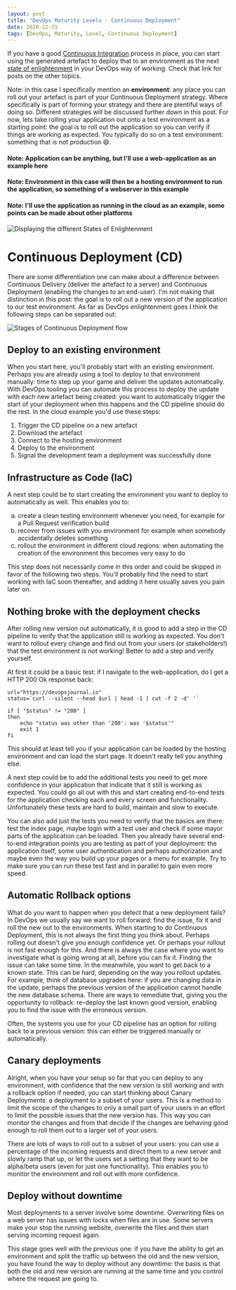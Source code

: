 ```yaml
---
layout: post
title: "DevOps Maturity Levels - Continuous Deployment"
date: 2020-12-31
tags: [DevOps, Maturity, Level, Continuous Deployment]
---
```


If you have a good [Continuous Integration](/blog/2020/2020/12/31/DevOps-Continuous-Integration) process in place, you can start using the generated artefact to deploy that to an environment as the next [state of enlightenment](/blog/2020/2020/12/31/DevOps-Maturity-Levels) in your DevOps way of working. Check that link for posts on the other topics.

Note: in this case I specifically mention an **environment**: any place you can roll out your artefact is part of your Continuous Deployment strategy. Where specifically is part of forming your strategy and there are plentiful ways of doing so. Different strategies will be discussed further down in this post. For now, lets take rolling your application out onto a test environment as a starting point: the goal is to roll out the application so you can verify if things are working as expected. You typically do so on a test environment: something that is not production 😄.

#### Note: Application can be anything, but I'll use a web-application as an example here
#### Note: Environment in this case will then be a hosting environment to run the application, so something of a webserver in this example
#### Note: I'll use the application as running in the cloud as an example, some points can be made about other platforms

![Displaying the different States of Enlightenment](/images/2020/20201231/2020/20201231_01_StatesOfEnlightenment.png)


# Continuous Deployment (CD)
There are some differentiation one can make about a difference between Continuous Delivery (deliver the artefact to a server) and Continuous Deployment (enabling the changes to an end-user). I'm not making that distinction in this post: the goal is to roll out a new version of the application to our test environment. As far as DevOps enlightenment goes I think the following steps can be separated out:

![Stages of Continuous Deployment flow](/images/2021/20210103/2021/20210103_01_ContinuousDeployment.png)

## Deploy to an existing environment
When you start here, you'll probably start with an existing environment. Perhaps you are already using a tool to deploy to that environment manually: time to step up your game and deliver the updates automatically. With DevOps tooling you can automate this process to deploy the update with each new artefact being created: you want to automatically trigger the start of your deployment when this happens and the CD pipeline should do the rest. In the cloud example you'd use these steps:

1. Trigger the CD pipeline on a new artefact
1. Download the artefact
1. Connect to the hosting environment
1. Deploy to the environment
1. Signal the development team a deployment was successfully done

## Infrastructure as Code (IaC)
A next step could be to start creating the environment you want to deploy to automatically as well. This enables you to:
<ol type="a">
    <li>create a clean testing environment whenever you need, for example for a Pull Request verification build</li>
    <li>recover from issues with you environment for example when somebody accidentally deletes something</li>
    <li>rollout the environment in different cloud regions: when automating the creation of the environment this becomes very easy to do</li>
</ol>

This step does not necessarily come in this order and could be skipped in favor of the following two steps. You'll probably find the need to start working with IaC soon thereafter, and adding it here usually saves you pain later on.

## Nothing broke with the deployment checks
After rolling new version out automatically, it is good to add a step in the CD pipeline to verify that the application still is working as expected. You don't want to rollout every change and find out from your users (or stakeholders!) that the test environment is not working! Better to add a step and verify yourself.

At first it could be a basic test: if I navigate to the web-application, do I get a HTTP 200 Ok response back:
```
url="https://devopsjournal.io"
status=`curl --silent --head $url | head -1 | cut -f 2 -d' '`

if [ "$status" != "200" ]
then
    echo "status was other than '200': was '$status'"
    exit 1
fi
```

This should at least tell you if your application can be loaded by the hosting environment and can load the start page. It doesn't really tell you anything else.

A next step could be to add the additional tests you need to get more confidence in your application that indicate that it still is working as expected. You could go all out with this and start creating end-to-end tests for the application checking each and every screen and functionality. Unfortunately these tests are hard to build, maintain and slow to execute.

You can also add just the tests you need to verify that the basics are there: test the index page, maybe login with a test user and check if some mayor parts of the application can be loaded. Then you already have several end-to-end integration points you are testing as part of your deployment: the application itself, some user authentication and perhaps authorization and maybe even the way you build up your pages or a menu for example. Try to make sure you can run these test fast and in parallel to gain even more speed.

## Automatic Rollback options
What do you want to happen when you detect that a new deployment fails? In DevOps we usually say we want to roll forward: find the issue, fix it and roll the new out to the environments. When starting to do Continuous Deployment, this is not always the first thing you think about. Perhaps rolling out doesn't give you enough confidence yet. Or perhaps your rollout is not fast enough for this.
And there is always the case where you want to investigate what is going wrong at all, before you can fix it. Finding the issue can take some time. In the meanwhile, you want to get back to a known state. This can be hard, depending on the way you rollout updates. For example, think of database upgrades here: if you are changing data in the update, perhaps the previous version of the application cannot handle the new database schema. There are ways to remediate that, giving you the opportunity to rollback: re-deploy the last known good version, enabling you to find the issue with the erroneous version.

Often, the systems you use for your CD pipeline has an option for rolling back to a previous version: this can either be triggered manually or automatically.

## Canary deployments
Alright, when you have your setup so far that you can deploy to any environment, with confidence that the new version is still working and with a rollback option if needed, you can start thinking about Canary Deployments: a deployment to a subset of your users. This is a method to limit the scope of the changes to only a small part of your users in an effort to limit the possible issues that the new version has. This way you can monitor the changes and from that decide if the changes are behaving good enough to roll them out to a larger set of your users.

There are lots of ways to roll out to a subset of your users: you can use a percentage of the incoming requests and direct them to a new server and slowly ramp that up, or let the users set a setting that they want to be alpha/beta users (even for just one functionality). This enables you to monitor the environment and roll out with more confidence.

## Deploy without downtime
Most deployments to a server involve some downtime. Overwriting files on a web server has issues with locks when files are in use. Some servers make your stop the running website, overwrite the files and then start serving incoming request again.

This stage goes well with the previous one: if you have the ability to get an environment and split the traffic up between the old and the new version, you have found the way to deploy without any downtime: the basis is that both the old and new version are running at the same time and you control where the request are going to.